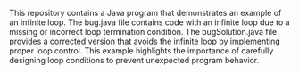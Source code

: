 This repository contains a Java program that demonstrates an example of an infinite loop.  The bug.java file contains code with an infinite loop due to a missing or incorrect loop termination condition. The bugSolution.java file provides a corrected version that avoids the infinite loop by implementing proper loop control.  This example highlights the importance of carefully designing loop conditions to prevent unexpected program behavior.